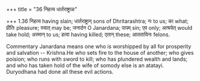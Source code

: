 +++
title = "36 निहत्य धार्तराष्ट्रान्नः"

+++
1.36 निहत्य having slain; धार्तराष्ट्रान् sons of Dhritarashtra; नः to
us; का what; प्रीतिः pleasure; स्यात् may be; जनार्दन O Janardana; पापम्
sin; एव only; आश्रयेत् would take hold; अस्मान् to us; हत्वा having
killed; एतान् these; आततायिनः felons.  
  
Commentary Janardana means one who is worshipped by all for prosperity
and salvation -- Krishna.He who sets fire to the house of another; who
gives poision; who runs with sword to kill; who has plundered wealth and
lands; and who has taken hold of the wife of somody else is an atatayi.
Duryodhana had done all these evil actions.
